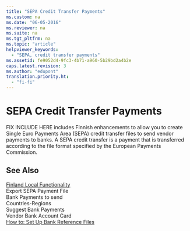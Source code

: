 ```yaml
---
title: "SEPA Credit Transfer Payments"
ms.custom: na
ms.date: "06-05-2016"
ms.reviewer: na
ms.suite: na
ms.tgt_pltfrm: na
ms.topic: "article"
helpviewer_keywords: 
  - "SEPA, credit transfer payments"
ms.assetid: fe9052d4-9fc3-4b71-a960-5b29bd2a4b2e
caps.latest.revision: 3
ms.author: "edupont"
translation.priority.ht: 
  - "fi-fi"
---
```

# SEPA Credit Transfer Payments
FIX INCLUDE HERE<!--[!INCLUDE[nav_current_short](../../BusinessFunctionality/IntegratingWithMicrosoftOffice/includes/nav_current_short_md.md)] --> includes Finnish enhancements to allow you to create Single Euro Payments Area \(SEPA\) credit transfer files to send vendor payments to banks. A SEPA credit transfer is a payment that is transferred according to the file format specified by the European Payments Commission.  
  
## See Also  
 [Finland Local Functionality](../../LocalFunctionalityForMicrosoftDynamicsNav2016/Finland/finland-local-functionality.md)   
 Export SEPA Payment File   
 Bank Payments to send   
 Countries\-Regions   
 Suggest Bank Payments   
 Vendor Bank Account Card   
 [How to: Set Up Bank Reference Files](../../LocalFunctionalityForMicrosoftDynamicsNav2016/Finland/how-to-set-up-bank-reference-files.md)